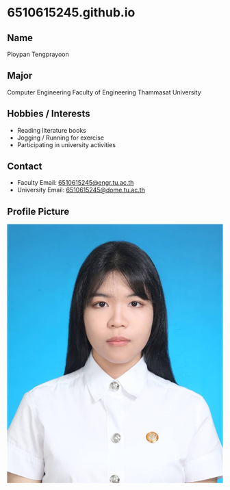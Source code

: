# 6510615245.github.io

## Name  

Ploypan Tengprayoon  

## Major  

Computer Engineering
Faculty of Engineering
Thammasat University  

## Hobbies / Interests  

- Reading literature books  
- Jogging / Running for exercise  
- Participating in university activities  

## Contact  

- Faculty Email: <6510615245@engr.tu.ac.th>  
- University Email: <6510615245@dome.tu.ac.th>  

## Profile Picture  

![My Photo](images/profile.JPG)
